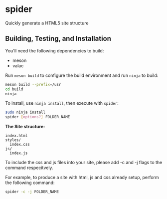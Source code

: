 # spider

Quickly generate a HTML5 site structure

## Building, Testing, and Installation

You'll need the following dependencies to build:
* meson
* valac

Run `meson build` to configure the build environment and run `ninja` to build:

```Bash
meson build --prefix=/usr
cd build
ninja
```

To install, use `ninja install`, then execute with `spider`:

```Bash
sudo ninja install
spider [options?] FOLDER_NAME
```

**The Site structure:**

```
index.html
styles/
  index.css
js/
  index.js
```

To include the css and js files into your site, please add -c and -j flags to the command respecitvely.

For example, to produce a site with html, js and css already setup, perform the following command:

```Bash
spider -c -j FOLDER_NAME
```
